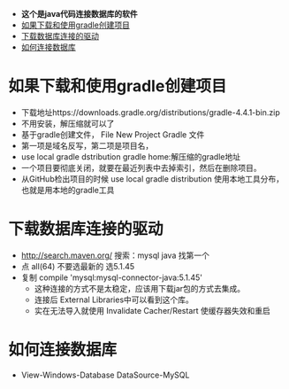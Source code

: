 
- **这个是java代码连接数据库的软件**
- [如果下载和使用gradle创建项目](#20171227_1)
- [下载数据库连接的驱动](#20171227_2)
- [如何连接数据库](#20171227_3)

<h1 id="20171227_1">如果下载和使用gradle创建项目</h1>

- 下载地址https://downloads.gradle.org/distributions/gradle-4.4.1-bin.zip
- 不用安装，解压缩就可以了
- 基于gradle创建文件， File New Project Gradle 文件
-  第一项是域名反写，第二项是项目名， 
- use local gradle dstribution
  gradle home:解压缩的gradle地址
- 一个项目要彻底关闭，就要在最近列表中去掉索引，然后在删除项目。
- 从GitHub检出项目的时候 use local gradle distribution 
使用本地工具分布，也就是用本地的gradle工具
<h1 id="20171227_2">下载数据库连接的驱动</h1>

- http://search.maven.org/  搜索：mysql java  找第一个
- 点 all(64) 不要选最新的 选5.1.45
- 复制 compile 'mysql:mysql-connector-java:5.1.45' 
    - 这种连接的方式不是太稳定，应该用下载jar包的方式去集成。
    - 连接后 External Libraries中可以看到这个库。
    - 实在无法导入就使用 Invalidate Cacher/Restart  使缓存器失效和重启
<h1 id="20171227_3">如何连接数据库</h1>

- View-Windows-Database  DataSource-MySQL